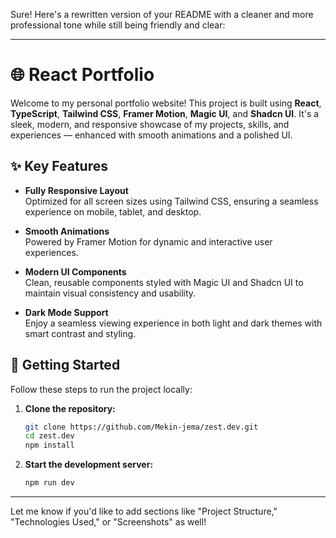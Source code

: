 Sure! Here's a rewritten version of your README with a cleaner and more professional tone while still being friendly and clear:

---

# 🌐 React Portfolio

Welcome to my personal portfolio website! This project is built using **React**, **TypeScript**, **Tailwind CSS**, **Framer Motion**, **Magic UI**, and **Shadcn UI**. It's a sleek, modern, and responsive showcase of my projects, skills, and experiences — enhanced with smooth animations and a polished UI.

## ✨ Key Features

- **Fully Responsive Layout**  
  Optimized for all screen sizes using Tailwind CSS, ensuring a seamless experience on mobile, tablet, and desktop.

- **Smooth Animations**  
  Powered by Framer Motion for dynamic and interactive user experiences.

- **Modern UI Components**  
  Clean, reusable components styled with Magic UI and Shadcn UI to maintain visual consistency and usability.

- **Dark Mode Support**  
  Enjoy a seamless viewing experience in both light and dark themes with smart contrast and styling.

## 🚀 Getting Started

Follow these steps to run the project locally:

1. **Clone the repository:**

   ```bash
   git clone https://github.com/Mekin-jema/zest.dev.git
   cd zest.dev
   npm install
   ```

2. **Start the development server:**

   ```bash
   npm run dev
   ```

---

Let me know if you'd like to add sections like "Project Structure," "Technologies Used," or "Screenshots" as well!